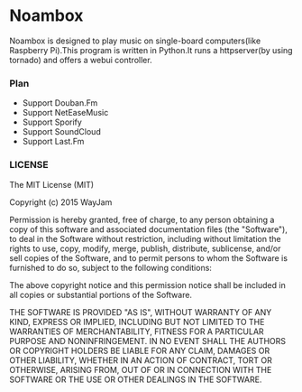 # Noambox
Noambox is designed to play music on single-board computers(like Raspberry Pi).This program is written in Python.It runs a httpserver(by using tornado) and offers a webui controller.
### Plan
* Support Douban.Fm
* Support NetEaseMusic
* Support Sporify
* Support SoundCloud
* Support Last.Fm

### LICENSE
The MIT License (MIT)

Copyright (c) 2015 WayJam

Permission is hereby granted, free of charge, to any person obtaining a copy
of this software and associated documentation files (the "Software"), to deal
in the Software without restriction, including without limitation the rights
to use, copy, modify, merge, publish, distribute, sublicense, and/or sell
copies of the Software, and to permit persons to whom the Software is
furnished to do so, subject to the following conditions:

The above copyright notice and this permission notice shall be included in all
copies or substantial portions of the Software.

THE SOFTWARE IS PROVIDED "AS IS", WITHOUT WARRANTY OF ANY KIND, EXPRESS OR
IMPLIED, INCLUDING BUT NOT LIMITED TO THE WARRANTIES OF MERCHANTABILITY,
FITNESS FOR A PARTICULAR PURPOSE AND NONINFRINGEMENT. IN NO EVENT SHALL THE
AUTHORS OR COPYRIGHT HOLDERS BE LIABLE FOR ANY CLAIM, DAMAGES OR OTHER
LIABILITY, WHETHER IN AN ACTION OF CONTRACT, TORT OR OTHERWISE, ARISING FROM,
OUT OF OR IN CONNECTION WITH THE SOFTWARE OR THE USE OR OTHER DEALINGS IN THE
SOFTWARE.
